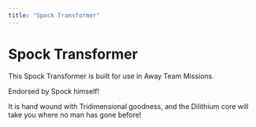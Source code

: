 ```yaml
---
title: "Spock Transformer"
---
```


# Spock Transformer

This Spock Transformer is built for use in Away Team Missions.

Endorsed by Spock himself!

It is hand wound with Tridimensional goodness, and the 
Dilithium core will take you where no man has gone before!
